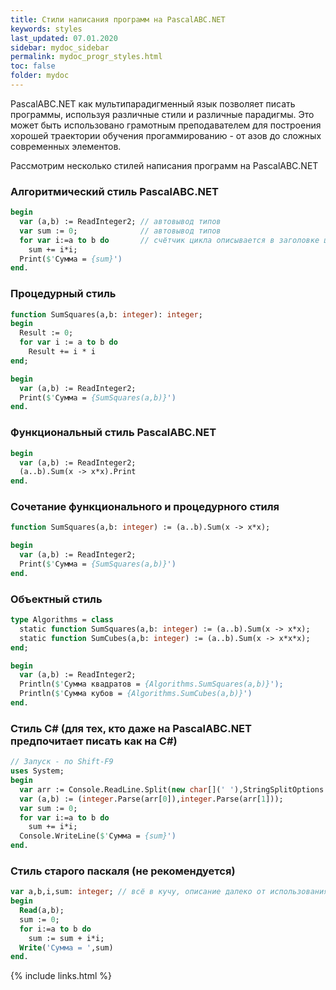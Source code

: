 ```yaml
---
title: Стили написания программ на PascalABC.NET
keywords: styles
last_updated: 07.01.2020
sidebar: mydoc_sidebar
permalink: mydoc_progr_styles.html
toc: false
folder: mydoc
---
```


PascalABC.NET как мультипарадигменный язык позволяет писать программы, используя различные стили и различные парадигмы.
Это может быть использовано грамотным преподавателем для построения хорошей траектории обучения прогаммированию - от азов до сложных современных элементов.

Рассмотрим несколько стилей написания программ на PascalABC.NET

### Алгоритмический стиль PascalABC.NET 

```pascal
begin
  var (a,b) := ReadInteger2; // автовывод типов
  var sum := 0;              // автовывод типов
  for var i:=a to b do       // счётчик цикла описывается в заголовке цикла
    sum += i*i;
  Print($'Сумма = {sum}')    
end.
```

### Процедурный стиль

```pascal
function SumSquares(a,b: integer): integer;
begin
  Result := 0;
  for var i := a to b do     
    Result += i * i
end;

begin
  var (a,b) := ReadInteger2;   
  Print($'Сумма = {SumSquares(a,b)}')    
end.
```

### Функциональный стиль PascalABC.NET

```pascal
begin
  var (a,b) := ReadInteger2;
  (a..b).Sum(x -> x*x).Print
end.
```

### Сочетание функционального и процедурного стиля

```pascal
function SumSquares(a,b: integer) := (a..b).Sum(x -> x*x);

begin
  var (a,b) := ReadInteger2;
  Print($'Сумма = {SumSquares(a,b)}')    
end.
```

### Объектный стиль

```pascal
type Algorithms = class
  static function SumSquares(a,b: integer) := (a..b).Sum(x -> x*x);  
  static function SumCubes(a,b: integer) := (a..b).Sum(x -> x*x*x);
end;

begin
  var (a,b) := ReadInteger2;
  Println($'Сумма квадратов = {Algorithms.SumSquares(a,b)}');
  Println($'Сумма кубов = {Algorithms.SumCubes(a,b)}')    
end.
```

### Стиль C# (для тех, кто даже на PascalABC.NET предпочитает писать как на C#)

```pascal
// Запуск - по Shift-F9
uses System;
begin
  var arr := Console.ReadLine.Split(new char[](' '),StringSplitOptions.RemoveEmptyEntries);
  var (a,b) := (integer.Parse(arr[0]),integer.Parse(arr[1]));
  var sum := 0;
  for var i:=a to b do 
    sum += i*i;
  Console.WriteLine($'Сумма = {sum}')
end.
```

### Стиль старого паскаля (не рекомендуется)

```pascal
var a,b,i,sum: integer; // всё в кучу, описание далеко от использования
begin
  Read(a,b);
  sum := 0;
  for i:=a to b do
    sum := sum + i*i;
  Write('Сумма = ',sum)
end.
```



{% include links.html %}


